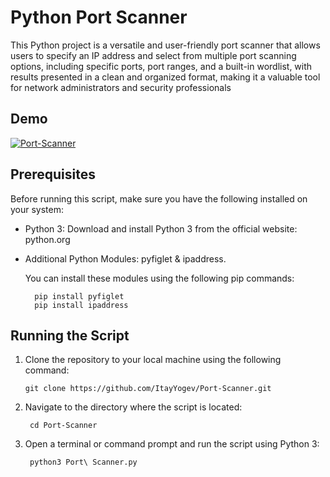 
# Python Port Scanner

This Python project is a versatile and user-friendly port scanner that allows users to specify an IP address and select from multiple port scanning options, including specific ports, port ranges, and a built-in wordlist, with results presented in a clean and organized format, making it a valuable tool for network administrators and security professionals


## Demo

[![Port-Scanner](https://img.youtube.com/vi/8sPoMcsnlSg/0.jpg)](https://www.youtube.com/watch?v=8sPoMcsnlSg)



## Prerequisites
Before running this script, make sure you have the following installed on your system:


- Python 3: Download and install Python 3 from the official website: python.org
- Additional Python Modules: pyfiglet & ipaddress.
    
    You can install these modules using the following pip commands:

        pip install pyfiglet
        pip install ipaddress

## Running the Script
1.  Clone the repository to your local machine using the following command:
        
        git clone https://github.com/ItayYogev/Port-Scanner.git

2. Navigate to the directory where the script is located:

        cd Port-Scanner
3. Open a terminal or command prompt and run the script using Python 3:

        python3 Port\ Scanner.py






